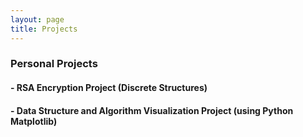 ```yaml
---
layout: page
title: Projects
---
```


### Personal Projects

#### - RSA Encryption Project (Discrete Structures)
#### - Data Structure and Algorithm Visualization Project (using Python Matplotlib)
